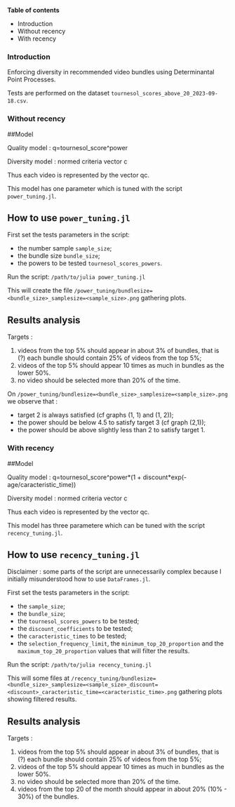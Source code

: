 **Table of contents**
  - Introduction
  - Without recency
  - With recency

### Introduction
Enforcing diversity in recommended video bundles using Determinantal Point Processes.

Tests are performed on the dataset `tournesol_scores_above_20_2023-09-18.csv`.

### Without recency 

##Model

Quality model : q=tournesol_score^power

Diversity model : normed criteria vector c

Thus each video is represented by the vector qc.

This model has one parameter which is tuned with the script `power_tuning.jl`.

## How to use `power_tuning.jl`

First set the tests parameters in the script:
  - the number sample `sample_size`;
  - the bundle size `bundle_size`;
  - the powers to be tested `tournesol_scores_powers`.

Run the script:
`/path/to/julia power_tuning.jl` 

This will create the file `/power_tuning/bundlesize=<bundle_size>_samplesize=<sample_size>.png` gathering plots.

## Results analysis

Targets :
  1) videos from the top 5% should appear in about 3% of bundles, that is (?) each bundle should contain 25% of videos from the top 5%;
  2) videos of the top 5% should appear 10 times as much in bundles as the lower 50%.
  3) no video should be selected more than 20% of the time.

On `/power_tuning/bundlesize=<bundle_size>_samplesize=<sample_size>.png` we observe that :
  - target 2 is always satisfied (cf graphs (1, 1) and (1, 2));
  - the power should be below 4.5 to satisfy target 3 (cf graph (2,1)); 
  - the power should be above slightly less than 2 to satisfy target 1.

### With recency 

##Model

Quality model : q=tournesol_score^power*(1 + discount*exp(-age/caracteristic_time))

Diversity model : normed criteria vector c

Thus each video is represented by the vector qc.

This model has three parametere which can be tuned with the script `recency_tuning.jl`.

## How to use `recency_tuning.jl`

Disclaimer : some parts of the script are unnecessarily complex because I initially misunderstood how to use `DataFrames.jl`.

First set the tests parameters in the script:
  - the `sample_size`;
  - the `bundle_size`;
  - the `tournesol_scores_powers` to be tested;
  - the `discount_coefficients` to be tested;
  - the `caracteristic_times` to be tested;
  - the `selection_frequency_limit`, the `minimum_top_20_proportion` and the `maximum_top_20_proportion` values that will filter the results.

Run the script:
`/path/to/julia recency_tuning.jl` 

This will some files at `/recency_tuning/bundlesize=<bundle_size>_samplesize=<sample_size>_discount=<discount>_caracteristic_time=<caracteristic_time>.png` gathering plots showing filtered results.

## Results analysis

Targets :
  1) videos from the top 5% should appear in about 3% of bundles, that is (?) each bundle should contain 25% of videos from the top 5%;
  2) videos of the top 5% should appear 10 times as much in bundles as the lower 50%.
  3) no video should be selected more than 20% of the time.
  4) videos from the top 20 of the month should appear in about 20% (10% - 30%) of the bundles.
